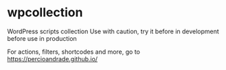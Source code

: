 # wpcollection

WordPress scripts collection
Use with caution, try it before in development before use in production

For actions, filters, shortcodes and more, go to https://percioandrade.github.io/
